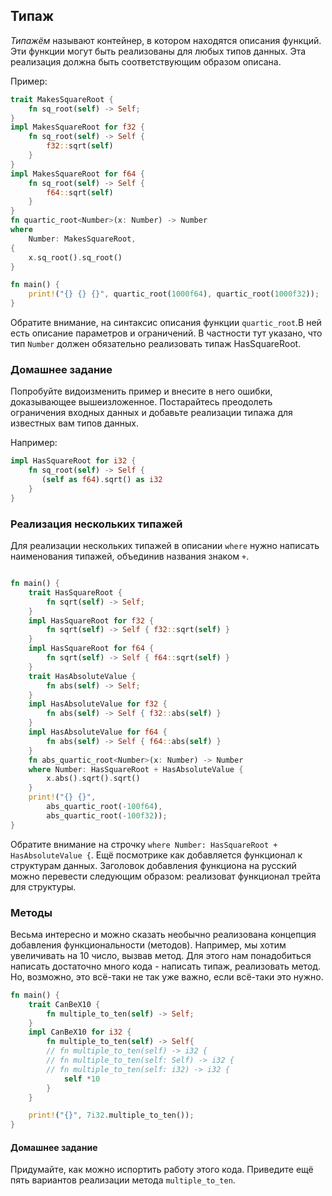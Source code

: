## Типаж
*Типажём* называют контейнер, в котором находятся описания функций. Эти функции могут быть реализованы для любых типов данных. 
Эта реализация должна быть соответствующим образом описана.

Пример:
```rust
trait MakesSquareRoot {
    fn sq_root(self) -> Self;
}
impl MakesSquareRoot for f32 {
    fn sq_root(self) -> Self {
        f32::sqrt(self)
    }
}
impl MakesSquareRoot for f64 {
    fn sq_root(self) -> Self {
        f64::sqrt(self)
    }
}
fn quartic_root<Number>(x: Number) -> Number
where
    Number: MakesSquareRoot,
{
    x.sq_root().sq_root()
}

fn main() {
    print!("{} {} {}", quartic_root(1000f64), quartic_root(1000f32));
}

```
Обратите внимание, на синтаксис описания функции `quartic_root`.В ней есть описание параметров и ограничений. В частности тут указано,
что тип `Number` должен обязательно реализовать типаж HasSquareRoot.

### Домашнее задание
Попробуйте видоизменить пример и внесите в него ошибки, доказывающее вышеизложенное. Постарайтесь преодолеть ограничения входных данных
и добавьте реализации типажа для известных вам типов данных.

Например:
```rust
impl HasSquareRoot for i32 {
    fn sq_root(self) -> Self {
       (self as f64).sqrt() as i32
    }
}
```
### Реализация нескольких типажей
Для реализации нескольких типажей в описании `where` нужно написать наименования типажей, объединив названия знаком `+`.
```rust

fn main() {
    trait HasSquareRoot {
        fn sqrt(self) -> Self;
    }
    impl HasSquareRoot for f32 {
        fn sqrt(self) -> Self { f32::sqrt(self) }
    }
    impl HasSquareRoot for f64 {
        fn sqrt(self) -> Self { f64::sqrt(self) }
    }
    trait HasAbsoluteValue {
        fn abs(self) -> Self;
    }
    impl HasAbsoluteValue for f32 {
        fn abs(self) -> Self { f32::abs(self) }
    }
    impl HasAbsoluteValue for f64 {
        fn abs(self) -> Self { f64::abs(self) }
    }
    fn abs_quartic_root<Number>(x: Number) -> Number
    where Number: HasSquareRoot + HasAbsoluteValue {
        x.abs().sqrt().sqrt()
    }
    print!("{} {}",
        abs_quartic_root(-100f64),
        abs_quartic_root(-100f32));
}

```
Обратите внимание на строчку `where Number: HasSquareRoot + HasAbsoluteValue {`. Ещё посмотрике как добавляется функционал к 
структурам данных. Заголовок добавления функциона на русский можно перевести следующим образом: реализоват функционал трейта 
для структуры.

### Методы
Весьма интересно и можно сказать необычно реализована концепция добавления функциональности (методов).
Например, мы хотим увеличивать на 10 число, вызвав метод. Для этого нам понадобиться написать достаточно много кода - 
написать типаж, реализовать метод. Но, возможно, это всё-таки не так уже важно, если всё-таки это нужно.
```rust
fn main() {
    trait CanBeX10 {
        fn multiple_to_ten(self) -> Self;
    }
    impl CanBeX10 for i32 {
        fn multiple_to_ten(self) -> Self{
        // fn multiple_to_ten(self) -> i32 {
        // fn multiple_to_ten(self: Self) -> i32 {
        // fn multiple_to_ten(self: i32) -> i32 {
            self *10
        }
    }

    print!("{}", 7i32.multiple_to_ten());
}
```

#### Домашнее задание 
Придумайте, как можно испортить работу этого кода. Приведите ещё пять вариантов реализации метода `multiple_to_ten`.





